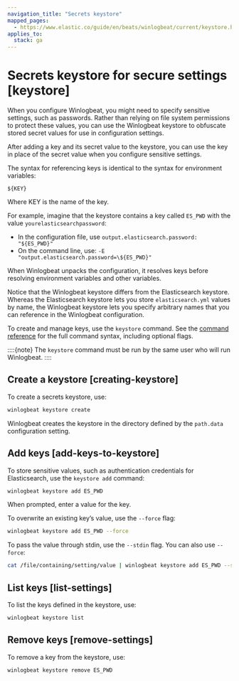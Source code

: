 ```yaml
---
navigation_title: "Secrets keystore"
mapped_pages:
  - https://www.elastic.co/guide/en/beats/winlogbeat/current/keystore.html
applies_to:
  stack: ga
---
```


# Secrets keystore for secure settings [keystore]


When you configure Winlogbeat, you might need to specify sensitive settings, such as passwords. Rather than relying on file system permissions to protect these values, you can use the Winlogbeat keystore to obfuscate stored secret values for use in configuration settings.

After adding a key and its secret value to the keystore, you can use the key in place of the secret value when you configure sensitive settings.

The syntax for referencing keys is identical to the syntax for environment variables:

`${KEY}`

Where KEY is the name of the key.

For example, imagine that the keystore contains a key called `ES_PWD` with the value `yourelasticsearchpassword`:

* In the configuration file, use `output.elasticsearch.password: "${ES_PWD}"`
* On the command line, use: `-E "output.elasticsearch.password=\${ES_PWD}"`

When Winlogbeat unpacks the configuration, it resolves keys before resolving environment variables and other variables.

Notice that the Winlogbeat keystore differs from the Elasticsearch keystore. Whereas the Elasticsearch keystore lets you store `elasticsearch.yml` values by name, the Winlogbeat keystore lets you specify arbitrary names that you can reference in the Winlogbeat configuration.

To create and manage keys, use the `keystore` command. See the [command reference](/reference/winlogbeat/command-line-options.md#keystore-command) for the full command syntax, including optional flags.

::::{note}
The `keystore` command must be run by the same user who will run Winlogbeat.
::::



## Create a keystore [creating-keystore]

To create a secrets keystore, use:

```sh
winlogbeat keystore create
```

Winlogbeat creates the keystore in the directory defined by the `path.data` configuration setting.


## Add keys [add-keys-to-keystore]

To store sensitive values, such as authentication credentials for Elasticsearch, use the `keystore add` command:

```sh
winlogbeat keystore add ES_PWD
```

When prompted, enter a value for the key.

To overwrite an existing key’s value, use the `--force` flag:

```sh
winlogbeat keystore add ES_PWD --force
```

To pass the value through stdin, use the `--stdin` flag. You can also use `--force`:

```sh
cat /file/containing/setting/value | winlogbeat keystore add ES_PWD --stdin --force
```


## List keys [list-settings]

To list the keys defined in the keystore, use:

```sh
winlogbeat keystore list
```


## Remove keys [remove-settings]

To remove a key from the keystore, use:

```sh
winlogbeat keystore remove ES_PWD
```


